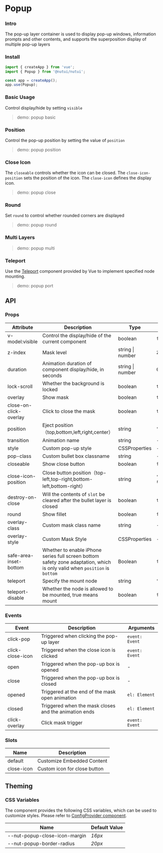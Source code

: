 # Popup

### Intro

The pop-up layer container is used to display pop-up windows, information prompts and other contents, and supports the superposition display of multiple pop-up layers

### Install

```js
import { createApp } from 'vue';
import { Popup } from '@nutui/nutui';

const app = createApp();
app.use(Popup);
```

### Basic Usage

Control display/hide by setting `visible`

> demo: popup basic

### Position

Control the pop-up position by setting the value of `position`

> demo: popup position

### Close Icon

The `closeable` controls whether the icon can be closed. The `close-icon-position` sets the position of the icon. The `close-icon` defines the display icon.

> demo: popup close

### Round

Set `round` to control whether rounded corners are displayed

> demo: popup round

### Multi Layers

> demo: popup multi

### Teleport

Use the [Teleport](https://vuejs.org/guide/built-ins/teleport.html) component provided by Vue to implement specified node mounting.

> demo: popup port

## API

### Props

| Attribute | Description | Type | Default |
| --- | --- | --- | --- |
| v-model:visible | Control the display/hide of the current component | boolean | `false` |
| z-index | Mask level | string \| number | `2000` |
| duration | Animation duration of component display/hide, in seconds | string \| number | `0.3` |
| lock-scroll | Whether the background is locked | boolean | `true` |
| overlay | Show mask | boolean | `true` |
| close-on-click-overlay | Click to close the mask | boolean | `true` |
| position | Eject position（top,bottom,left,right,center） | string | `"center"` |
| transition | Animation name | string | - |
| style | Custom pop-up style | CSSProperties | - |
| pop-class | Custom bullet box classname | string | - |
| closeable | Show close button | boolean | `false` |
| close-icon-position | Close button position（top-left,top-right,bottom-left,bottom-right） | string | `"top-right"` |
| destroy-on-close | Will the contents of `slot` be cleared after the bullet layer is closed | boolean | `true` |
| round | Show fillet | boolean | `false` |
| overlay-class | Custom mask class name | string | - |
| overlay-style | Custom Mask Style | CSSProperties | - |
| safe-area-inset-bottom | Whether to enable iPhone series full screen bottom safety zone adaptation, which is only valid when `position` is `bottom` | Boolean | `false` |
| teleport | Specify the mount node | string | `"body"` |
| teleport-disable | Whether the node is allowed to be mounted, true means mount | boolean | `false` |

### Events

| Event | Description | Arguments |
| --- | --- | --- |
| click-pop | Triggered when clicking the pop-up layer | `event: Event` |
| click-close-icon | Triggered when the close icon is clicked | `event: Event` |
| open | Triggered when the pop-up box is opened | - |
| close | Triggered when the pop-up box is closed | - |
| opened | Triggered at the end of the mask open animation | `el: Element` |
| closed | Triggered when the mask closes and the animation ends | `el: Element` |
| click-overlay | Click mask trigger | `event: Event` |

### Slots

| Name | Description |
| --- | --- |
| default | Customize Embedded Content |
| close-icon | Custom icon for close button |

## Theming

### CSS Variables

The component provides the following CSS variables, which can be used to customize styles. Please refer to [ConfigProvider component](#/en-US/component/configprovider).

| Name | Default Value |
| --- | --- |
| --nut-popup-close-icon-margin | _16px_ |
| --nut-popup-border-radius | _20px_ |
